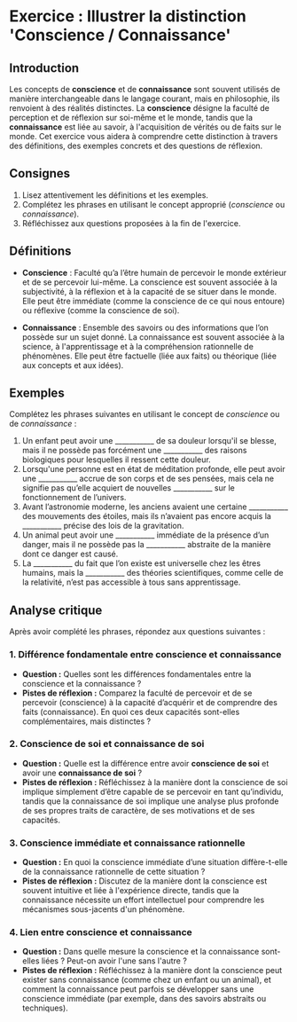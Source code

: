 # Exercice : Illustrer la distinction 'Conscience / Connaissance'

## Introduction

Les concepts de **conscience** et de **connaissance** sont souvent utilisés de manière interchangeable dans le langage courant, mais en philosophie, ils renvoient à des réalités distinctes. La **conscience** désigne la faculté de perception et de réflexion sur soi-même et le monde, tandis que la **connaissance** est liée au savoir, à l'acquisition de vérités ou de faits sur le monde. Cet exercice vous aidera à comprendre cette distinction à travers des définitions, des exemples concrets et des questions de réflexion.

## Consignes

1. Lisez attentivement les définitions et les exemples.
2. Complétez les phrases en utilisant le concept approprié (*conscience* ou *connaissance*).
3. Réfléchissez aux questions proposées à la fin de l'exercice.

## Définitions

- **Conscience** : Faculté qu’a l’être humain de percevoir le monde extérieur et de se percevoir lui-même. La conscience est souvent associée à la subjectivité, à la réflexion et à la capacité de se situer dans le monde. Elle peut être immédiate (comme la conscience de ce qui nous entoure) ou réflexive (comme la conscience de soi).

- **Connaissance** : Ensemble des savoirs ou des informations que l’on possède sur un sujet donné. La connaissance est souvent associée à la science, à l'apprentissage et à la compréhension rationnelle de phénomènes. Elle peut être factuelle (liée aux faits) ou théorique (liée aux concepts et aux idées).

## Exemples

Complétez les phrases suivantes en utilisant le concept de *conscience* ou de *connaissance* :

1. Un enfant peut avoir une ___________ de sa douleur lorsqu'il se blesse, mais il ne possède pas forcément une ___________ des raisons biologiques pour lesquelles il ressent cette douleur.
2. Lorsqu'une personne est en état de méditation profonde, elle peut avoir une ___________ accrue de son corps et de ses pensées, mais cela ne signifie pas qu’elle acquiert de nouvelles ___________ sur le fonctionnement de l’univers.
3. Avant l’astronomie moderne, les anciens avaient une certaine ___________ des mouvements des étoiles, mais ils n’avaient pas encore acquis la ___________ précise des lois de la gravitation.
4. Un animal peut avoir une ___________ immédiate de la présence d’un danger, mais il ne possède pas la ___________ abstraite de la manière dont ce danger est causé.
5. La ___________ du fait que l’on existe est universelle chez les êtres humains, mais la ___________ des théories scientifiques, comme celle de la relativité, n’est pas accessible à tous sans apprentissage.

## Analyse critique

Après avoir complété les phrases, répondez aux questions suivantes :

### 1. Différence fondamentale entre conscience et connaissance

- **Question :** Quelles sont les différences fondamentales entre la conscience et la connaissance ?
- **Pistes de réflexion :** Comparez la faculté de percevoir et de se percevoir (conscience) à la capacité d’acquérir et de comprendre des faits (connaissance). En quoi ces deux capacités sont-elles complémentaires, mais distinctes ?

### 2. Conscience de soi et connaissance de soi

- **Question :** Quelle est la différence entre avoir **conscience de soi** et avoir une **connaissance de soi** ?
- **Pistes de réflexion :** Réfléchissez à la manière dont la conscience de soi implique simplement d’être capable de se percevoir en tant qu’individu, tandis que la connaissance de soi implique une analyse plus profonde de ses propres traits de caractère, de ses motivations et de ses capacités.

### 3. Conscience immédiate et connaissance rationnelle

- **Question :** En quoi la conscience immédiate d’une situation diffère-t-elle de la connaissance rationnelle de cette situation ?
- **Pistes de réflexion :** Discutez de la manière dont la conscience est souvent intuitive et liée à l'expérience directe, tandis que la connaissance nécessite un effort intellectuel pour comprendre les mécanismes sous-jacents d'un phénomène.

### 4. Lien entre conscience et connaissance

- **Question :** Dans quelle mesure la conscience et la connaissance sont-elles liées ? Peut-on avoir l'une sans l'autre ?
- **Pistes de réflexion :** Réfléchissez à la manière dont la conscience peut exister sans connaissance (comme chez un enfant ou un animal), et comment la connaissance peut parfois se développer sans une conscience immédiate (par exemple, dans des savoirs abstraits ou techniques).